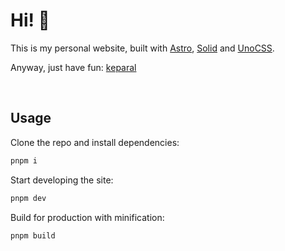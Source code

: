 # Hi! 🤔

This is my personal website, built with [Astro](https://astro.build/), [Solid](https://www.solidjs.com/) and [UnoCSS](https://github.com/antfu/unocss).

Anyway, just have fun: [keparal](https://www.keparal.cn/)

&nbsp;

## Usage

Clone the repo and install dependencies:

```bash
pnpm i
```

Start developing the site:

```bash
pnpm dev
```

Build for production with minification:

```bash
pnpm build
```

